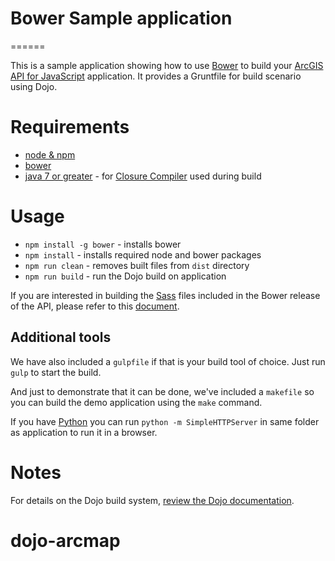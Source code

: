 # Bower Sample application
======

This is a sample application showing how to use [Bower](http://bower.io/) to build your [ArcGIS API for JavaScript](https://developers.arcgis.com/javascript/) application.
It provides a Gruntfile for build scenario using Dojo.

# Requirements
* [node & npm](https://nodejs.org/)
* [bower](http://bower.io/)
* [java 7 or greater](https://java.com/en/download/) - for [Closure Compiler](https://github.com/google/closure-compiler) used during build

# Usage
* `npm install -g bower` - installs bower
* `npm install` - installs required node and bower packages
* `npm run clean` - removes built files from `dist` directory
* `npm run build` - run the Dojo build on application

If you are interested in building the [Sass](http://sass-lang.com/) files included in the Bower release of the API, please refer to this [document](SASS.md).

## Additional tools
We have also included a `gulpfile` if that is your build tool of choice. Just run `gulp` to start the build.

And just to demonstrate that it can be done, we've included a `makefile` so you can build the demo application using the `make` command.

If you have [Python](https://www.python.org/) you can run `python -m SimpleHTTPServer` in same folder as application to run it in a browser.

# Notes
For details on the Dojo build system, [review the Dojo documentation](http://dojotoolkit.org/documentation/tutorials/1.10/build/index.html).
# dojo-arcmap
